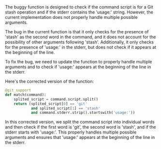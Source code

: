 The buggy function is designed to check if the command script is for a Git stash operation and if the stderr contains the 'usage:' string. However, the current implementation does not properly handle multiple possible arguments. 

The bug in the current function is that it only checks for the presence of 'stash' as the second word in the command, and it does not account for the possibility of other arguments following 'stash'. Additionally, it only checks for the presence of 'usage:' in the stderr, but does not check if it appears at the beginning of the line.

To fix the bug, we need to update the function to properly handle multiple arguments and to check if 'usage:' appears at the beginning of the line in the stderr.

Here's the corrected version of the function:

```python
@git_support
def match(command):
    splited_script = command.script.split()
    return (splited_script[0] == 'git' 
            and splited_script[1] == 'stash'
            and command.stderr.strip().startswith('usage:'))
```

In this corrected version, we split the command script into individual words and then check if the first word is 'git', the second word is 'stash', and if the stderr starts with 'usage:'. This properly handles multiple possible arguments and ensures that 'usage:' appears at the beginning of the line in the stderr.